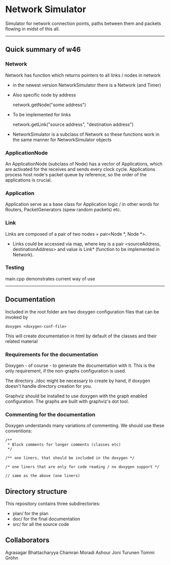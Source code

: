 # Network Simulator

Simulator for network connection points, paths between them and packets flowing in midst of this all.

---

## Quick summary of w46

### Network

Network has function which returns pointers to all links / nodes in network

+ in the newest version NetworkSimulator there is a Network (and Timer)

+ Also specific node by address

    network.getNode("some address")
    
+ To be implemented for links

    network.getLink("source address", "destination address")

+ NetworkSimulator is a subclass of Network so these functions work in the same manner for NetworkSimulator objects

### ApplicationNode

An ApplicationNode (subclass of Node) has a vector of Applications, which are activated for the receives and sends every clock cycle. Applications process host node's packet queue by reference, so the order of the applications is crucial.

### Application

Application serve as a base class for Application logic / in other words for Routers, PacketGenerators (spew random packets) etc.

### Link

Links are composed of a pair of two nodes = pair<Node *, Node *>.

+ Links could be accessed via map, where key is a pair <sourceAddress, destinationAddress> and value is Link* (function to be implemented in Network).

### Testing

main.cpp demonstrates current way of use

---

## Documentation

Included in the root folder are two doxygen configuration files that can be invoked by
    
    doxygen <doxygen-conf-file>

This will create documentation in html by default of the classes and their related material

### Requirements for the documentation

Doxygen - of course - to generate the documentation with it. This is the only requirement, if the non-graphs configuration is used.

The directory ./doc might be necessary to create by hand, if doxygen doesn't handle directory creation for you.
    
Graphviz should be installed to use doxygen with the graph enabled configuration. The graphs are built with graphviz's dot tool.

### Commenting for the documentation

Doxygen understands many variations of commenting. We should use these conventions:

    /**
     * Block comments for longer comments (classes etc)
     */

    /** one liners, that should be included in the doxygen */

    /* one liners that are only for code reading / no doxygen support */

    // same as the above (one liners)
## Directory structure

This repository contains three subdirectories:

* plan/ for the plan 
* doc/  for the final documentation
* src/  for all the source code


## Collaborators

Agrasagar Bhattacharyya
Chamran Moradi Ashour
Joni Turunen
Tommi Gröhn